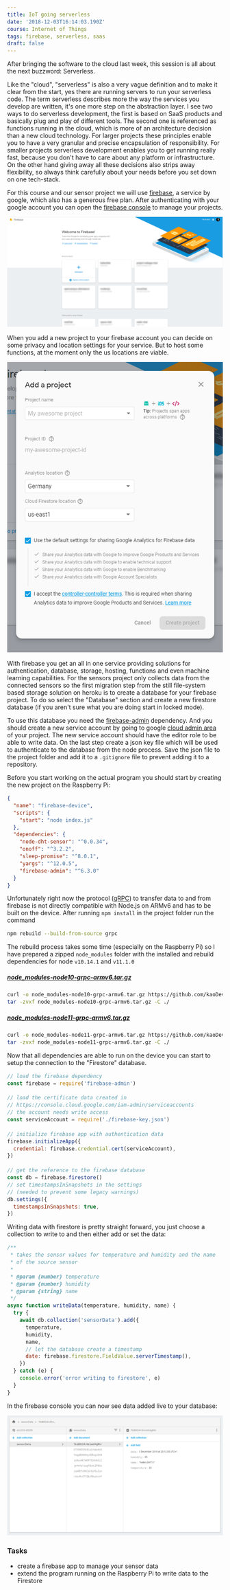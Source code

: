 ```yaml
---
title: IoT going serverless
date: '2018-12-03T16:14:03.190Z'
course: Internet of Things
tags: firebase, serverless, saas
draft: false
---
```


After bringing the software to the cloud last week, this session is all about
the next buzzword: Serverless.

Like the "cloud", "serverless" is also a very vague definition and to make it
clear from the start, yes there are running servers to run your serverless code.
The term serverless describes more the way the services you develop are written,
it's one more step on the abstraction layer. I see two ways to do serverless
development, the first is based on SaaS products and basically plug and play of
different tools. The second one is referenced as functions running in the cloud,
which is more of an architecture decision than a new cloud technology. For
larger projects these principles enable you to have a very granular and precise
encapsulation of responsibility. For smaller projects serverless development
enables you to get running really fast, because you don't have to care about any
platform or infrastructure. On the other hand giving away all these decisions
also strips away flexibility, so always think carefully about your needs before
you set down on one tech-stack.

For this course and our sensor project we will use
[firebase](https://firebase.google.com/), a service by google, which also has a
generous free plan. After authenticating with your google account you can open
the [firebase console](https://console.firebase.google.com/) to manage your
projects.

![firebase projects overview](./firebase-projects.png)

When you add a new project to your firebase account you can decide on some
privacy and location settings for your service. But to host some functions, at
the moment only the us locations are viable.

![firebase projects overview](./firebase-create-project.png)

With firebase you get an all in one service providing solutions for
authentication, database, storage, hosting, functions and even machine learning
capabilities. For the sensors project only collects data from the connected
sensors so the first migration step from the still file-system based storage
solution on heroku is to create a database for your firebase project. To do so
select the "Database" section and create a new firestore database (if you aren't
sure what you are doing start in locked mode).

To use this database you need the
[firebase-admin](https://www.npmjs.com/package/firebase-admin) dependency. And
you should create a new service account by going to google
[cloud admin area](https://console.cloud.google.com/iam-admin/serviceaccounts)
of your project. The new service account should have the editor role to be able
to write data. On the last step create a json key file which will be used to
authenticate to the database from the node process. Save the json file to the
project folder and add it to a `.gitignore` file to prevent adding it to a
repository.

Before you start working on the actual program you should start by creating the
new project on the Raspberry Pi:

```json
{
  "name": "firebase-device",
  "scripts": {
    "start": "node index.js"
  },
  "dependencies": {
    "node-dht-sensor": "^0.0.34",
    "onoff": "^3.2.2",
    "sleep-promise": "^8.0.1",
    "yargs": "^12.0.5",
    "firebase-admin": "^6.3.0"
  }
}
```

Unfortunately right now the protocol ([gRPC](https://grpc.io/)) to transfer data
to and from firebase is not directly compatible with Node.js on ARMv6 and has to
be built on the device. After running `npm install` in the project folder run
the command

```bash
npm rebuild --build-from-source grpc
```

The rebuild process takes some time (especially on the Raspberry Pi) so I have
prepared a zipped `node_modules` folder with the installed and rebuild
dependencies for node `v10.14.1` and `v11.1.0`

##### [node_modules-node10-grpc-armv6.tar.gz](https://github.com/kaoDev/kalleott.de/raw/master/samples/firebase-device/node_modules-node10-grpc-armv6.tar.gz)

```bash
curl -o node_modules-node10-grpc-armv6.tar.gz https://github.com/kaoDev/kalleott.de/raw/master/samples/firebase-device/node_modules-node10-grpc-armv6.tar.gz
tar -zvxf node_modules-node10-grpc-armv6.tar.gz -C ./
```

##### [node_modules-node11-grpc-armv6.tar.gz](https://github.com/kaoDev/kalleott.de/raw/master/samples/firebase-device/node_modules-node11-grpc-armv6.tar.gz)

```bash
curl -o node_modules-node11-grpc-armv6.tar.gz https://github.com/kaoDev/kalleott.de/raw/master/samples/firebase-device/node_modules-node11-grpc-armv6.tar.gz
tar -zvxf node_modules-node11-grpc-armv6.tar.gz -C ./
```

Now that all dependencies are able to run on the device you can start to setup
the connection to the "Firestore" database.

```js
// load the firebase dependency
const firebase = require('firebase-admin')

// load the certificate data created in
// https://console.cloud.google.com/iam-admin/serviceaccounts
// the account needs write access
const serviceAccount = require('./firebase-key.json')

// initialize firebase app with authentication data
firebase.initializeApp({
  credential: firebase.credential.cert(serviceAccount),
})

// get the reference to the firebase database
const db = firebase.firestore()
// set timestampsInSnapshots in the settings
// (needed to prevent some legacy warnings)
db.settings({
  timestampsInSnapshots: true,
})
```

Writing data with firestore is pretty straight forward, you just choose a
collection to write to and then either add or set the data:

```js
/**
 * takes the sensor values for temperature and humidity and the name
 * of the source sensor
 *
 * @param {number} temperature
 * @param {number} humidity
 * @param {string} name
 */
async function writeData(temperature, humidity, name) {
  try {
    await db.collection('sensorData').add({
      temperature,
      humidity,
      name,
      // let the database create a timestamp
      date: firebase.firestore.FieldValue.serverTimestamp(),
    })
  } catch (e) {
    console.error('error writing to firestore', e)
  }
}
```

In the firebase console you can now see data added live to your database:

![view of the firestore database content](./firebase-database.png)

### Tasks

- create a firebase app to manage your sensor data
- extend the program running on the Raspberry Pi to write data to the Firestore
